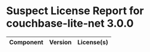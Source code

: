 
Suspect License Report for couchbase-lite-net 3.0.0
===================================================

|Component|Version|License(s)|
| :--- | :--- | :--- |
